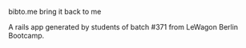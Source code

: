 bibto.me
bring it back to me

A rails app generated by students of batch #371 from LeWagon Berlin Bootcamp.


